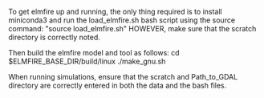 To get elmfire up and running, the only thing required is to install miniconda3 and run the load_elmfire.sh bash script using the source command: 
"source load_elmfire.sh" HOWEVER, make sure that the scratch directory is correctly noted.

Then build the elmfire model and tool as follows:
cd $ELMFIRE_BASE_DIR/build/linux
./make_gnu.sh

When running simulations, ensure that the scratch and Path_to_GDAL directory are correctly entered in both the data and the bash files. 
